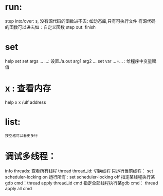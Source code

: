<!--
 * @Author: ChengWang(cheng.wang.801@gmail.com)
 * @Date: 2020-12-02 15:22:29
 * @LastEditors: ChengWang
 * @LastEditTime: 2020-12-02 19:32:05
 * @FilePath: /note/gdb.md
-->


# run:
  step into/over: s, 
     没有源代码的函数进不去: 如动态库,只有可执行文件 
     有源代码的函数可以进去如：自定义函数
  step out: finish

# set 
  help set
  set args ... ...: 设置./a.out arg1 arg2 ...
  set var ...=... : 给程序中变量赋值
# x : 查看内存
  help x
  x /ulf  address

# list:
    按空格可以看更多行

# 调试多线程：
  info threads: 查看所有线程
  thread thread_id: 切换线程
  只运行当前线程： set scheduler-locking on
  运行所有     :  set scheduler-locking off
  指定某线程执行某gdb cmd：thread apply thread_id cmd 
  指定全部线程执行某gdb cmd： thread apply all cmd
